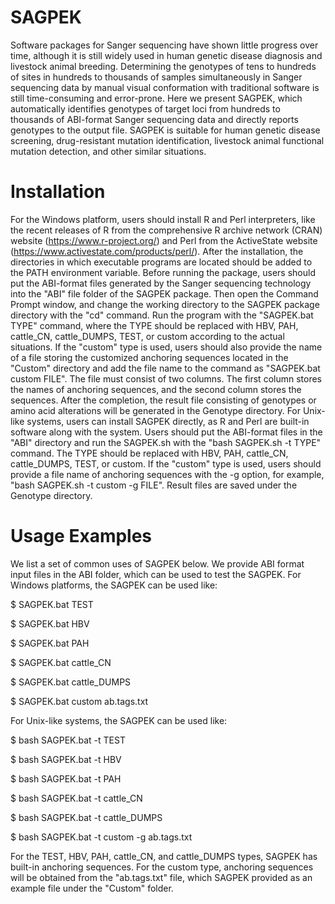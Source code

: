 # SAGPEK
  Software packages for Sanger sequencing have shown little progress over time, although it is still widely used in human genetic disease diagnosis and livestock animal breeding. Determining the genotypes of tens to hundreds of sites in hundreds to thousands of samples simultaneously in Sanger sequencing data by manual visual conformation with traditional software is still time-consuming and error-prone. Here we present SAGPEK, which automatically identifies genotypes of target loci from hundreds to thousands of ABI-format Sanger sequencing data and directly reports genotypes to the output file. 
  SAGPEK is suitable for human genetic disease screening, drug-resistant mutation identification, livestock animal functional mutation detection, and other similar situations.

# Installation
For the Windows platform, users should install R and Perl interpreters, like the recent releases of R from the comprehensive R archive network (CRAN) website (https://www.r-project.org/) and Perl from the ActiveState website (https://www.activestate.com/products/perl/). After the installation, the directories in which executable programs are located should be added to the PATH environment variable. Before running the package, users should put the ABI-format files generated by the Sanger sequencing technology into the "ABI" file folder of the SAGPEK package. Then open the Command Prompt window, and change the working directory to the SAGPEK package directory with the "cd" command. Run the program with the "SAGPEK.bat TYPE" command, where the TYPE should be replaced with HBV, PAH, cattle_CN, cattle_DUMPS, TEST, or custom according to the actual situations. If the "custom" type is used, users should also provide the name of a file storing the customized anchoring sequences located in the "Custom" directory and add the file name to the command as "SAGPEK.bat custom FILE". The file must consist of two columns. The first column stores the names of anchoring sequences, and the second column stores the sequences. After the completion, the result file consisting of genotypes or amino acid alterations will be generated in the Genotype directory. 
For Unix-like systems, users can install SAGPEK directly, as R and Perl are built-in software along with the system. Users should put the ABI-format files in the "ABI" directory and run the SAGPEK.sh with the "bash SAGPEK.sh -t TYPE" command. The TYPE should be replaced with HBV, PAH, cattle_CN, cattle_DUMPS, TEST, or custom. If the "custom" type is used, users should provide a file name of anchoring sequences with the -g option, for example, "bash SAGPEK.sh -t custom -g FILE". Result files are saved under the Genotype directory.

# Usage Examples
We list a set of common uses of SAGPEK below. We provide ABI format input files in the ABI folder, which can be used to test the SAGPEK. 
For Windows platforms, the SAGPEK can be used like:

$  SAGPEK.bat TEST

$  SAGPEK.bat HBV

$  SAGPEK.bat PAH

$  SAGPEK.bat cattle_CN

$  SAGPEK.bat cattle_DUMPS

$  SAGPEK.bat custom ab.tags.txt


For Unix-like systems, the SAGPEK can be used like:

$ bash SAGPEK.bat -t TEST

$ bash SAGPEK.bat -t HBV

$ bash SAGPEK.bat -t PAH

$ bash SAGPEK.bat -t cattle_CN

$ bash SAGPEK.bat -t cattle_DUMPS

$ bash SAGPEK.bat -t custom -g ab.tags.txt


For the TEST, HBV, PAH, cattle_CN, and cattle_DUMPS types, SAGPEK has built-in anchoring sequences. For the custom type, anchoring sequences will be obtained from the "ab.tags.txt" file, which SAGPEK provided as an example file under the "Custom" folder.
